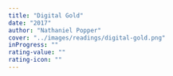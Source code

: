```yaml
---
title: "Digital Gold"
date: "2017"
author: "Nathaniel Popper"
cover: "../images/readings/digital-gold.png"
inProgress: ""
rating-value: ""
rating-icon: ""
---
```


